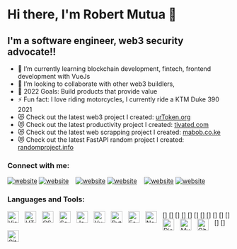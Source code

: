 # Hi there, I'm Robert Mutua 👋 

## I'm a software engineer, web3 security advocate!!

- 🌱 I’m currently learning blockchain development, fintech, frontend development with VueJs
- 👯 I’m looking to collaborate with other web3 buildlers, 
- 🥅 2022 Goals: Build products that provide value
- ⚡ Fun fact: I love riding motorcycles, I currently ride a KTM Duke 390 2021
- 😻 Check out the latest web3 project I created: [urToken.org](https://urtoken.org)
- 😻 Check out the latest productivity project I created: [tivated.com](https://tivated.com)
- 😻 Check out the latest web scrapping project I created: [mabob.co.ke](https://mabob.co.ke)
- 😻 Check out the latest FastAPI  random project I created: [randomproject.info](https://randomproject.info)

### Connect with me:

[![website](./img/globe-light.svg)](https://github.com/freelancer254/freelancer254/#gh-light-mode-only)
[![website](./img/globe-dark.svg)](https://github.com/freelancer254/freelancer254/#gh-dark-mode-only)
&nbsp;&nbsp;
[![website](./img/twitter-light.svg)](https://twitter.com/urtoken_org#gh-light-mode-only)
[![website](./img/twitter-dark.svg)](https://twitter.com/urtoken_org#gh-dark-mode-only)
&nbsp;&nbsp;
[![website](./img/linkedin-light.svg)](https://linkedin.com/in/rmutua#gh-light-mode-only)
[![website](./img/linkedin-dark.svg)](https://linkedin.com/in/rmutua#gh-dark-mode-only)
&nbsp;&nbsp;

### Languages and Tools:

[<img align="left" alt="Visual Studio Code" width="26px" src="https://cdn.jsdelivr.net/gh/devicons/devicon/icons/vscode/vscode-original.svg" style="padding-right:10px;" />]
[<img align="left" alt="HTML5" width="26px" src="https://cdn.jsdelivr.net/gh/devicons/devicon/icons/html5/html5-original.svg" style="padding-right:10px;" />]
[<img align="left" alt="CSS3" width="26px" src="https://cdn.jsdelivr.net/gh/devicons/devicon/icons/css3/css3-original.svg" style="padding-right:10px;" />]
[<img align="left" alt="Sass" width="26px" src="https://cdn.jsdelivr.net/gh/devicons/devicon/icons/sass/sass-original.svg" style="padding-right:10px;" />]
[<img align="left" alt="JavaScript" width="26px" src="https://cdn.jsdelivr.net/gh/devicons/devicon/icons/javascript/javascript-original.svg" style="padding-right:10px;" />]
[<img align="left" alt="VueJs" width="26px" src="https://cdn.jsdelivr.net/gh/devicons/devicon/icons/vuejs/vuejs-original.svg" style="padding-right:10px;" />]
[<img align="left" alt="Python" width="26px" src="https://cdn.jsdelivr.net/gh/devicons/devicon/icons/python/python-original.svg" style="padding-right:10px;" />]
[<img align="left" alt="FastAPI" width="26px" src="https://cdn.jsdelivr.net/gh/devicons/devicon/icons/fastapi/fastapi-original.svg" style="padding-right:10px;" />]
[<img align="left" alt="Node.js" width="26px" src="https://cdn.jsdelivr.net/gh/devicons/devicon/icons/nodejs/nodejs-original.svg" style="padding-right:10px;" />]
[<img align="left" alt="Django" width="26px" src="https://cdn.jsdelivr.net/gh/devicons/devicon/icons/django/django-plain.svg" style="padding-right:10px;" />]
[<img align="left" alt="MySQL" width="26px" src="https://cdn.jsdelivr.net/gh/devicons/devicon/icons/mysql/mysql-original.svg" style="padding-right:10px;" />]
[<img align="left" alt="Git" width="26px" src="https://cdn.jsdelivr.net/gh/devicons/devicon/icons/git/git-original.svg" style="padding-right:10px;" />]
[<img align="left" alt="GitHub" width="26px" src="https://user-images.githubusercontent.com/3369400/139447912-e0f43f33-6d9f-45f8-be46-2df5bbc91289.png" style="padding-right:10px;" />]







